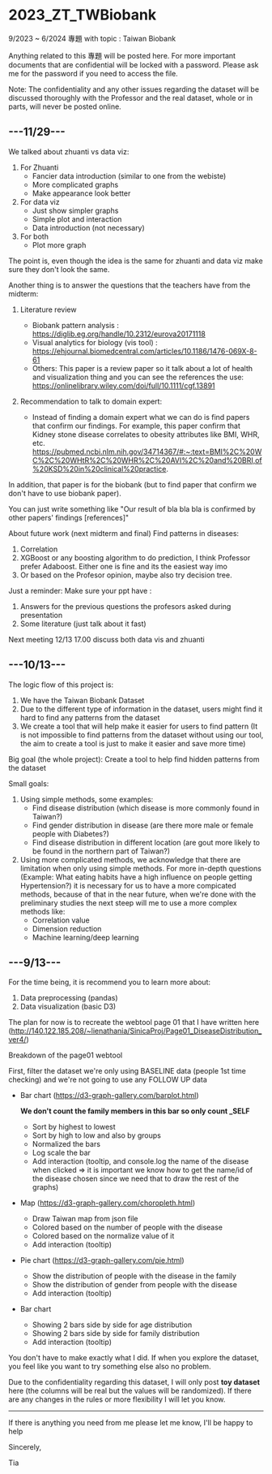 # 2023_ZT_TWBiobank
9/2023 ~ 6/2024 專題 with topic : Taiwan Biobank 

Anything related to this 專題 will be posted here. For more important documents that are confidential will be locked with a password.
Please ask me for the password if you need to access the file.

Note: The confidentiality and any other issues regarding the dataset will be discussed thoroughly with the Professor and the real dataset, whole or in parts, will never be posted online.

## ---11/29---
We talked about zhuanti vs data viz:
1. For Zhuanti
   - Fancier data introduction (similar to one from the webiste)
   - More complicated graphs
   - Make appearance look better
2. For data viz
   - Just show simpler graphs
   - Simple plot and interaction
   - Data introduction (not necessary)
3. For both
   - Plot more graph

The point is, even though the idea is the same for zhuanti and data viz make sure they don't look the same.

Another thing is to answer the questions that the teachers have from the midterm:
1. Literature review
   - Biobank pattern analysis : https://diglib.eg.org/handle/10.2312/eurova20171118
   - Visual analytics for biology (vis tool) : https://ehjournal.biomedcentral.com/articles/10.1186/1476-069X-8-61
   - Others: This paper is a review paper so it talk about a lot of health and visualization thing and you can see the references the use: https://onlinelibrary.wiley.com/doi/full/10.1111/cgf.13891

2. Recommendation to talk to domain expert:
    - Instead of finding a domain expert what we can do is find papers that confirm our findings. For example, this paper confirm that Kidney stone disease correlates to obesity attributes like BMI, WHR, etc. https://pubmed.ncbi.nlm.nih.gov/34714367/#:~:text=BMI%2C%20WC%2C%20WHtR%2C%20WHR%2C%20AVI%2C%20and%20BRI,of%20KSD%20in%20clinical%20practice.

In addition, that paper is for the biobank (but to find paper that confirm we don't have to use biobank paper). 

You can just write something like "Our result of bla bla bla is confirmed by other papers' findings [references]"

About future work (next midterm and final)
Find patterns in diseases:
1. Correlation
2. XGBoost or any boosting algorithm to do prediction, I think Professor prefer Adaboost. Either one is fine and its the easiest way imo
3. Or based on the Profesor opinion, maybe also try decision tree.

Just a reminder:
Make sure your ppt have :
1. Answers for the previous questions the profesors asked during presentation
2. Some literature (just talk about it fast)

Next meeting 12/13 17.00 discuss both data vis and zhuanti

## ---10/13---
The logic flow of this project is:
1. We have the Taiwan Biobank Dataset
2. Due to the different type of information in the dataset, users might find it hard to find any patterns from the dataset
3. We create a tool that will help make it easier for users to find pattern
(It is not impossible to find patterns from the dataset without using our tool, the aim to create a tool is just to make it easier and save more time)

Big goal (the whole project): Create a tool to help find hidden patterns from the dataset

Small goals:
1. Using simple methods, some examples:
   - Find disease distribution (which disease is more commonly found in Taiwan?)
   - Find gender distribution in disease (are there more male or female people with Diabetes?)
   - Find disease distribution in different location (are gout more likely to be found in the northern part of Taiwan?)
2. Using more complicated methods,
   we acknowledge that there are limitation when only using simple methods. For more in-depth questions (Example: What eating habits have a high influence on people getting Hypertension?) it is necessary for us to have a more compicated methods, because of that in the near future, when we're done with the preliminary studies the next steep will me to use a more complex methods like:
   - Correlation value
   - Dimension reduction
   - Machine learning/deep learning

## ---9/13---

For the time being, it is recommend you to learn more about:
  1) Data preprocessing (pandas)
  2) Data visualization (basic D3)

The plan for now is to recreate the webtool page 01 that I have written here (http://140.122.185.208/~lienathania/SinicaProj/Page01_DiseaseDistribution_ver4/)

Breakdown of the page01 webtool

First, filter the dataset we're only using BASELINE data (people 1st time checking) and we're not going to use any FOLLOW UP data
  - Bar chart (https://d3-graph-gallery.com/barplot.html)

      **We don't count the family members in this bar so only count _SELF**
    
      - Sort by highest to lowest
      - Sort by high to low and also by groups
      - Normalized the bars
      - Log scale the bar
      - Add interaction (tooltip, and console.log the name of the disease when clicked => it is important we know how to get the name/id of the disease chosen since we need that to draw the rest of the graphs)
  - Map (https://d3-graph-gallery.com/choropleth.html)
      - Draw Taiwan map from json file
      - Colored based on the number of people with the disease
      - Colored based on the normalize value of it
      - Add interaction (tooltip)
  - Pie chart (https://d3-graph-gallery.com/pie.html)
      - Show the distribution of people with the disease in the family
      - Show the distribution of gender from people with the disease
      - Add interaction (tooltip)
  - Bar chart
      - Showing 2 bars side by side for age distribution
      - Showing 2 bars side by side for family distribution
      - Add interaction (tooltip)
  
You don't have to make exactly what I did. If when you explore the dataset, you feel like you want to try something else also no problem.

Due to the confidentiality regarding this dataset, I will only post **toy dataset** here (the columns will be real but the values will be randomized). If there are any changes in the rules or more flexibility I will let you know. 


---
If there is anything you need from me please let me know, I'll be happy to help

Sincerely,

Tia

